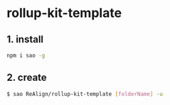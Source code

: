 # rollup-kit-template

## 1. install

```bash
npm i sao -g
```

## 2. create

```bash
$ sao ReAlign/rollup-kit-template [folderName] -u
```
